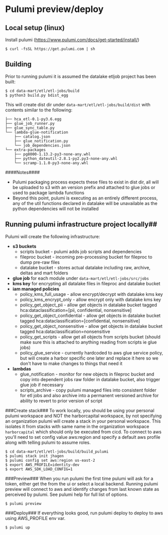 # Pulumi preview/deploy #

## Local setup (linux) ##
Install pulumi (https://www.pulumi.com/docs/get-started/install/)
```text
$ curl -fsSL https://get.pulumi.com | sh
```
## Building ##
Prior to running pulumi it is assumed the datalake etljob project has been built:
```text
$ cd data-mart/etl/etl-jobs/build
$ python3 build.py bdist_egg
```
This will create dist dir under `data-mart/etl/etl-jobs/build/dist` with contents similar to the following:
```text
├── hca_etl-0.1-py3.6.egg
├── glue_job_runner.py
├── glue_sync_table.py
└── lambda-glue-notification
    ├── catalog.json
    ├── glue_notification.py
    └── job_dependencies.json
└── extra-packages
    ├── pg8000-1.13.2-py3-none-any.whl
    ├── python_dateutil-2.8.1-py2.py3-none-any.whl
    └── scramp-1.1.0-py3-none-any.whl
```
####Notes####
- Pulumi packaging process expects these files to exist in dist dir, all will be uploaded to s3 with an version prefix and attached to glue jobs or used to package lambda functions
- Beyond this point, pulumi is executing as an entirely different process, any of the util functions declared in datalake will be unavailable as the python dependencies will not be installed

## Running pulumi infrastructure project locally##
Pulumi will create the following infrastructure:

- **s3 buckets**
    - scripts bucket - pulumi adds job scripts and dependencies
    - fileproc bucket - incoming pre-processing bucket for fileproc to dump pre-raw files
    - datalake bucket - stores actual datalake including raw, archive, deltas and mart folders
- **glue job** for each module under `data-mart/etl/etl-jobs/src/jobs`
- **kms key** for encrypting all datalake files in fileproc and datalake bucket
- **iam managed policies**
    - policy_kms_full_usage - allow encrypt/decrypt with datalake kms key
    - policy_kms_encrypt_only - allow encrypt only with datalake kms key
    - policy_get_object_pii - allow get objects in datalake bucket tagged hca:dataclassification=[pii, confidential, nonsensitive]
    - policy_get_object_confidential - allow get objects in datalake bucket tagged hca:dataclassification=[confidential, nonsensitive]
    - policy_get_object_nonsensitive - allow get objects in datalake bucket tagged hca:dataclassification=nonsensitive
    - policy_get_scripts - allow get all objects from scripts bucket (should make sure this is attached to anything reading from scripts ie glue jobs)
    - policy_glue_service - currently hardcoded to aws glue service policy, but will create a harbor specific one later and replace it here so we don't have to make changes to things that need it
- **lambdas**
    - glue_notification - monitor for new objects in fileproc bucket and copy into dependent jobs raw folder in datalake bucket, also trigger glue job if necessary
    - scripts_archive - copy pulumi managed files into consistent folder for etl jobs and also archive into a permanent versioned archive for ability to revert to prior version of script



###Create stack###
To work locally, you should be using your personal pulumi workspace and NOT the harborcapital workspace, by not specifying an organization pulumi will create a stack in your personal workspace. This isolates it from stacks with same name in the organization workspace `harborcapital` which should only be executed from cicd. To connect to aws you'll need to set config value aws:region and specify a default aws profile along with telling pulumi to assume roles.
```text
$ cd data-mart/etl/etl-jobs/build/build_pulumi
$ pulumi stack init jhagen
$ pulumi config set aws:region us-east-2
$ export AWS_PROFILE=identity-dev
$ export AWS_SDK_LOAD_CONFIG=1
```

###Preview###
When you run pulumi the first time pulumi will ask for a token, either get the from the ui or select a local backend. Running pulumi preview will connect to aws and identify changes from last known state as perceived by pulumi.  See pulumi help for full list of options.
```text
$ pulumi preview
```

###Deploy###
If everything looks good, run pulumi deploy to deploy to aws using AWS_PROFILE env var.
```text
$ pulumi up
```
